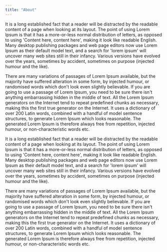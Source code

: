 ```yaml
---
title: "About"
---
```


It is a long established fact that a reader will be distracted by the readable content of a page when looking at its layout. 
        The point of using Lorem Ipsum is that it has a more-or-less normal distribution of letters, as opposed to using 'Content here, 
        content here', making it look like readable English. Many desktop publishing packages and web page editors now use Lorem Ipsum as 
        their default model text, and a search for 'lorem ipsum' will uncover many web sites still in their infancy. Various versions have 
        evolved over the years, sometimes by accident, sometimes on purpose (injected humour and the like).
        
There are many variations of passages of Lorem Ipsum available, but the majority have suffered alteration in some form, 
        by injected humour, or randomised words which don't look even slightly believable. If you are going to use a passage of 
        Lorem Ipsum, you need to be sure there isn't anything embarrassing hidden in the middle of text. All the Lorem Ipsum 
        generators on the Internet tend to repeat predefined chunks as necessary, making this the first true generator on the Internet. 
        It uses a dictionary of over 200 Latin words, combined with a handful of model sentence structures, to generate Lorem Ipsum which looks reasonable. 
        The generated Lorem Ipsum is therefore always free from repetition, injected humour, or non-characteristic words etc. 
        
It is a long established fact that a reader will be distracted by the readable content of a page when looking at its layout. 
        The point of using Lorem Ipsum is that it has a more-or-less normal distribution of letters, as opposed to using 'Content here, 
        content here', making it look like readable English. Many desktop publishing packages and web page editors now use Lorem Ipsum as 
        their default model text, and a search for 'lorem ipsum' will uncover many web sites still in their infancy. Various versions have 
        evolved over the years, sometimes by accident, sometimes on purpose (injected humour and the like).
        
There are many variations of passages of Lorem Ipsum available, but the majority have suffered alteration in some form, 
        by injected humour, or randomised words which don't look even slightly believable. If you are going to use a passage of 
        Lorem Ipsum, you need to be sure there isn't anything embarrassing hidden in the middle of text. All the Lorem Ipsum 
        generators on the Internet tend to repeat predefined chunks as necessary, making this the first true generator on the Internet. 
        It uses a dictionary of over 200 Latin words, combined with a handful of model sentence structures, to generate Lorem Ipsum which looks reasonable. 
        The generated Lorem Ipsum is therefore always free from repetition, injected humour, or non-characteristic words etc.

